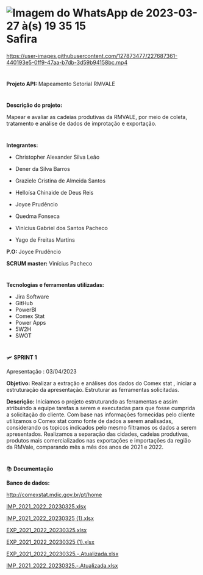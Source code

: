 # ![Imagem do WhatsApp de 2023-03-27 à(s) 19 35 15](https://user-images.githubusercontent.com/127873477/228641861-fd006d87-6ce2-4233-9aeb-2d166c0d4823.jpg)  Safira


https://user-images.githubusercontent.com/127873477/227687361-440193e5-0ff9-47aa-b7db-3d59b94158bc.mp4



#

    
 **Projeto API:**   Mapeamento Setorial RMVALE



#

**Descrição do projeto:**

Mapear e avaliar as cadeias produtivas da RMVALE, por meio de coleta, tratamento e análise de dados de improtação e exportação.



#

**Integrantes:**

* Christopher Alexander Silva Leão

* Dener da Silva Barros

* Graziele Cristina de Almeida Santos

* Helloísa Chinaide de Deus Reis

* Joyce Prudêncio

* Quedma Fonseca

* Vinícius Gabriel dos Santos Pacheco

* Yago de Freitas Martins

**P.O:** Joyce Prudêncio


**SCRUM master:** Vinícius Pacheco 


#

**Tecnologias e ferramentas utilizadas:**

* Jira Software
* GitHub
* PowerBI
* Comex Stat
* Power Apps
* 5W2H
* SWOT

# 

🛩 **SPRINT 1**

Apresentação : 03/04/2023


**Objetivo:**
Realizar a extração e análises dos dados  do Comex  stat , iniciar a estruturação da apresentação.
Estruturar as ferramentas solicitadas.

**Descrição:**
Iniciamos o projeto estruturando as ferramentas e assim atribuindo a equipe tarefas a serem e executadas para que fosse cumprida a solicitação do cliente. Com base nas informações fornecidas pelo cliente utilizamos o Comex stat como fonte de dados a serem analisadas, considerando os topicos indicados pelo mesmo filtramos os dados a serem apresentados.
Realizamos a separação das cidades, cadeias produtivas, produtos mais comercializados nas exportações e importações da região da RMVale, comparando mês a mês dos anos de 2021 e 2022.

#

📚 **Documentação** 

**Banco de dados:**

http://comexstat.mdic.gov.br/pt/home

[IMP_2021_2022_20230325.xlsx](https://github.com/JPrudencio/Safira/files/11070515/IMP_2021_2022_20230325.xlsx)

[IMP_2021_2022_20230325 (1).xlsx](https://github.com/JPrudencio/Safira/files/11070521/IMP_2021_2022_20230325.1.xlsx)

[EXP_2021_2022_20230325.xlsx](https://github.com/JPrudencio/Safira/files/11070516/EXP_2021_2022_20230325.xlsx)

[EXP_2021_2022_20230325 (1).xlsx](https://github.com/JPrudencio/Safira/files/11070519/EXP_2021_2022_20230325.1.xlsx)

[EXP_2021_2022_20230325.-.Atualizada.xlsx](https://github.com/JPrudencio/Safira/files/11106315/EXP_2021_2022_20230325.-.Atualizada.xlsx)

[IMP_2021_2022_20230325.-.Atualizada.xlsx](https://github.com/JPrudencio/Safira/files/11106316/IMP_2021_2022_20230325.-.Atualizada.xlsx)

